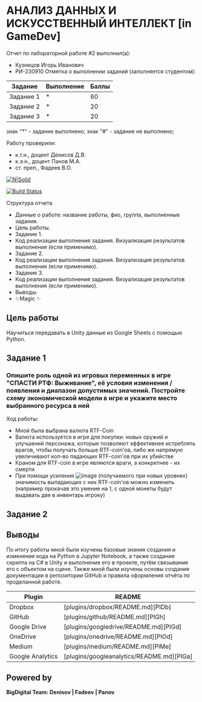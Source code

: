 # АНАЛИЗ ДАННЫХ И ИСКУССТВЕННЫЙ ИНТЕЛЛЕКТ [in GameDev]
Отчет по лабораторной работе #2 выполнил(а):
- Кузнецов Игорь Иванович
- РИ-230910
Отметка о выполнении заданий (заполняется студентом):

| Задание | Выполнение | Баллы |
| ------ | ------ | ------ |
| Задание 1 | * | 60 |
| Задание 2 | * | 20 |
| Задание 3 | * | 20 |

знак "*" - задание выполнено; знак "#" - задание не выполнено;

Работу проверили:
- к.т.н., доцент Денисов Д.В.
- к.э.н., доцент Панов М.А.
- ст. преп., Фадеев В.О.

[![N|Solid](https://cldup.com/dTxpPi9lDf.thumb.png)](https://nodesource.com/products/nsolid)

[![Build Status](https://travis-ci.org/joemccann/dillinger.svg?branch=master)](https://travis-ci.org/joemccann/dillinger)

Структура отчета

- Данные о работе: название работы, фио, группа, выполненные задания.
- Цель работы.
- Задание 1.
- Код реализации выполнения задания. Визуализация результатов выполнения (если применимо).
- Задание 2.
- Код реализации выполнения задания. Визуализация результатов выполнения (если применимо).
- Задание 3.
- Код реализации выполнения задания. Визуализация результатов выполнения (если применимо).
- Выводы.
- ✨Magic ✨

## Цель работы
Научиться передавать в Unity данные из Google Sheets с помощью Python. 

## Задание 1
### Опишите роль одной из игровых переменных в игре "СПАСТИ РТФ: Выживание", её условия изменения / появления и диапазон допустимых значений. Постройте схему экономической модели в игре и укажите место выбранного ресурса в ней
Ход работы:

- Мной была выбрана валюта RTF-Coin
- Валюта используется в игре для покупки: новых оружий и улучшений персонажа, которые позволяют эффективнее истреблять врагов, чтобы получать больше RTF-coin'ов, либо же напрямую увеличивают кол-во падающих RTF-coin'ов при их убийстве
- Краном для RTF-coin в игре являются враги, а конкретнее - их смерти
- При помощи усиления ![image](https://github.com/user-attachments/assets/585572f8-e735-41cb-a2f5-eaa86bb7da0f)
 (получаемого при новых уровнях) значимость выпадающих с них RTF-coin'ов можно изменить (например прокачав это умение на 1, с одной монеты будут выдавать две в инвентарь игроку)
 
## Задание 2
### 

## Выводы

По итогу работы мной были изучены базовые знания создания и изменения кода на Python в Jupyter Notebook, а также создание скрипта на C# в Unity и выполнение его в проекте, путём связывания его с объектом на сцене.
Также мной были изучены основы создания документации в репозитории GitHub и правила оформления отчёта по проделанной работе.

| Plugin | README |
| ------ | ------ |
| Dropbox | [plugins/dropbox/README.md][PlDb] |
| GitHub | [plugins/github/README.md][PlGh] |
| Google Drive | [plugins/googledrive/README.md][PlGd] |
| OneDrive | [plugins/onedrive/README.md][PlOd] |
| Medium | [plugins/medium/README.md][PlMe] |
| Google Analytics | [plugins/googleanalytics/README.md][PlGa] |

## Powered by

**BigDigital Team: Denisov | Fadeev | Panov**
